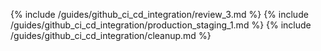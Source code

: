 {% include /guides/github_ci_cd_integration/review_3.md %}
{% include /guides/github_ci_cd_integration/production_staging_1.md %}
{% include /guides/github_ci_cd_integration/cleanup.md %}